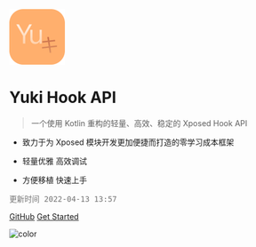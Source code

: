 <br/><br/>
<img src="icon.png" width = "100" height = "100"/>
<br/>

# Yuki Hook API

> 一个使用 Kotlin 重构的轻量、高效、稳定的 Xposed Hook API

- 致力于为 Xposed 模块开发更加便捷而打造的零学习成本框架

- 轻量优雅 高效调试

- 方便移植 快速上手

<font size=3 style="opacity: 0.6">`更新时间 2022-04-13 13:57`</font>

[GitHub](https://github.com/fankes/YukiHookAPI)
[Get Started](#介绍)

![color](#ffffff)